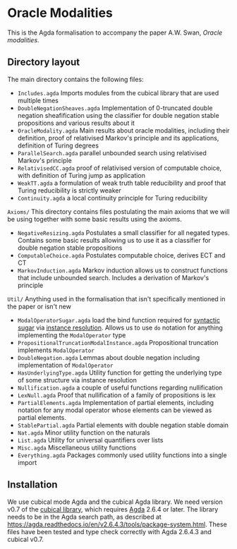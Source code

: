 # Oracle Modalities

This is the Agda formalisation to accompany the paper A.W. Swan, *Oracle modalities*.

## Directory layout

The main directory contains the following files:
  * `Includes.agda` Imports modules from the cubical library that are used multiple times
  * `DoubleNegationSheaves.agda` Implementation of 0-truncated double negation sheafification using the classifier for double negation stable propositions and various results about it
  * `OracleModality.agda` Main results about oracle modalities, including their definition, proof of relativised Markov's principle and its applications, definition of Turing degrees
  * `ParallelSearch.agda` parallel unbounded search using relativised Markov's principle
  * `RelativisedCC.agda` proof of relativised version of computable choice, with definition of Turing jump as application
  * `WeakTT.agda` a formulation of weak truth table reducibility and proof that Turing reducibility is strictly weaker
  * `Continuity.agda` a local continuity principle for Turing reducibility

`Axioms/` This directory contains files postulating the main axioms that we will be using together with some basic results using the axioms.

  * `NegativeResizing.agda` Postulates a small classifier for all negated types. Contains some basic results allowing us to use it as a classifier for double negation stable propositions
  * `ComputableChoice.agda` Postulates computable choice, derives ECT and CT
  * `MarkovInduction.agda` Markov induction allows us to construct functions that include unbounded search. Includes a derivation of Markov's principle

`Util/` Anything used in the formalisation that isn't specifically mentioned in the paper or isn't new
  * `ModalOperatorSugar.agda` load the bind function required for [syntactic sugar](https://agda.readthedocs.io/en/v2.6.4.3/language/syntactic-sugar.html) via [instance resolution](https://agda.readthedocs.io/en/v2.6.4.3/language/instance-arguments.html). Allows us to use `do` notation for anything implementing the `ModalOperator` type
  * `PropositionalTruncationModalInstance.agda` Propositional truncation implements `ModalOperator`
  * `DoubleNegation.agda` Lemmas about double negation including implementation of `ModalOperator`
  * `HasUnderlyingType.agda` Utility function for getting the underlying type of some structure via instance resolution
  * `Nullification.agda` a couple of useful functions regarding nullification
  * `LexNull.agda` Proof that nullification of a family of propositions is lex
  * `PartialElements.agda` Implementation of partial elements, including notation for any modal operator whose elements can be viewed as partial elements.
  * `StablePartial.agda` Partial elements with double negation stable domain
  * `Nat.agda` Minor utility function on the naturals
  * `List.agda` Utility for universal quantifiers over lists
  * `Misc.agda` Miscellaneous utility functions
  * `Everything.agda` Packages commonly used utility functions into a single import


## Installation

We use cubical mode Agda and the cubical Agda library. We need version v0.7 of the [cubical library](https://github.com/agda/cubical), which requires [Agda](https://agda.readthedocs.io/en/v2.6.4/) 2.6.4 or later. The library needs to be in the Agda search path, as described at https://agda.readthedocs.io/en/v2.6.4.3/tools/package-system.html. These files have been tested and type check correctly with Agda 2.6.4.3 and cubical v0.7.
